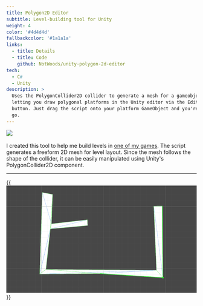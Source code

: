 ```yaml
---
title: Polygon2D Editor
subtitle: Level-building tool for Unity
weight: 4
color: '#4d4d4d'
fallbackcolor: '#1a1a1a'
links:
  - title: Details
  - title: Code
    github: NotWoods/unity-polygon-2d-editor
tech:
  - C#
  - Unity
description: >
  Uses the PolygonCollider2D collider to generate a mesh for a gameobject,
  letting you draw polygonal platforms in the Unity editor via the Edit Collider
  button. Just drag the script onto your platform GameObject and you're good to
  go.
---
```


[![](https://img.shields.io/github/stars/NotWoods/unity-polygon-2d-editor.svg?style=social)](https://github.com/NotWoods/unity-polygon-2d-editor)

I created this tool to help me build levels in [one of my games](./latch-on).
The script generates a freeform 2D mesh for level layout. Since the mesh follows
the shape of the collider, it can be easily manipulated using Unity's
PolygonCollider2D component.

---

{{<img src="example.gif" alt="Demonstation of building a level using the tool">}}
